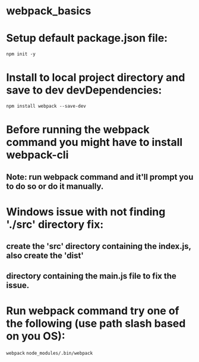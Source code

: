 # webpack_basics

# Setup default package.json file:
`npm init -y`

# Install to local project directory and save to dev devDependencies:
`npm install webpack --save-dev`

# Before running the webpack command you might have to install webpack-cli
## Note: run webpack command and it'll prompt you to do so or do it manually.

# Windows issue with not finding './src' directory fix:
## create the 'src' directory containing the index.js, also create the 'dist'
## directory containing the main.js file to fix the issue.

# Run webpack command try one of the following (use path slash based on you OS):
`webpack`
`node_modules/.bin/webpack`
